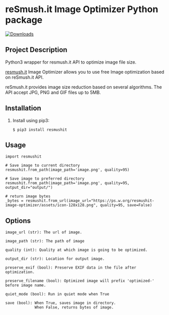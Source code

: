 # reSmush.it Image Optimizer Python package

[![Downloads](https://static.pepy.tech/badge/resmushit)](https://pepy.tech/project/resmushit)
  

## Project Description

Python3 wrapper for resmush.it API to optimize image file size.

    

[resmush.it](https://resmush.it/) Image Optimizer allows you to use free Image optimization based on reSmush.it API.

reSmush.it provides image size reduction based on several algorithms. The API accept JPG, PNG and GIF files up to 5MB.



## Installation

1. Install using pip3:

  

    `$ pip3 install resmushit`

  

## Usage

```
import resmushit

# Save image to current directory
resmushit.from_path(image_path='image.png', quality=95) 

# Save image to preferred directory
resmushit.from_path(image_path='image.png', quality=95, output_dir="output/") 

# return image bytes
_bytes = resmushit.from_url(image_url="https://ps.w.org/resmushit-image-optimizer/assets/icon-128x128.png", quality=95, save=False)

```

  

## Options

```
image_url (str): The url of image.

image_path (str): The path of image

quality (int): Quality at which image is going to be optimized.

output_dir (str): Location for output image.

preserve_exif (bool): Preserve EXIF data in the file after optimization.

preserve_filename (bool): Optimized image will prefix 'optimized-' before image name.

quiet_mode (bool): Run in quiet mode when True

save (bool): When True, saves image in directory.
             When False, returns bytes of image.             
```

